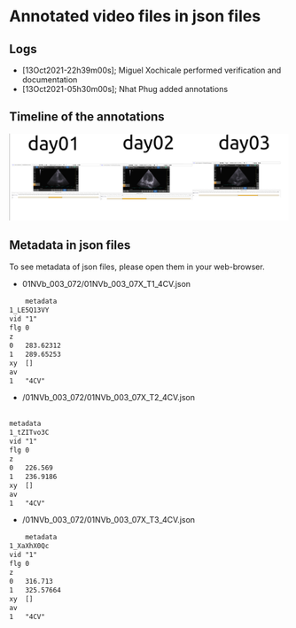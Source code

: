 # Annotated video files in json files

## Logs
* [13Oct2021-22h39m00s]; Miguel Xochicale performed verification and documentation 
* [13Oct2021-05h30m00s]; Nhat Phug added annotations

## Timeline of the annotations 
![fig](annotations.png)

## Metadata in json files
To see metadata of json files, please open them in your web-browser.

* 01NVb_003_072/01NVb_003_07X_T1_4CV.json
```
	metadata	
1_LE5Q13VY	
vid	"1"
flg	0
z	
0	283.62312
1	289.65253
xy	[]
av	
1	"4CV"
``` 

* /01NVb_003_072/01NVb_003_07X_T2_4CV.json
```
	
metadata	
1_tZITvo3C	
vid	"1"
flg	0
z	
0	226.569
1	236.9186
xy	[]
av	
1	"4CV"
```

* /01NVb_003_072/01NVb_003_07X_T3_4CV.json
``` 
	metadata	
1_XaXhX0Qc	
vid	"1"
flg	0
z	
0	316.713
1	325.57664
xy	[]
av	
1	"4CV"
	
```  

